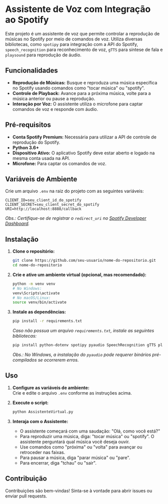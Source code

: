 # Assistente de Voz com Integração ao Spotify

Este projeto é um assistente de voz que permite controlar a reprodução de músicas no Spotify por meio de comandos de voz. Utiliza diversas bibliotecas, como `spotipy` para integração com a API do Spotify, `speech_recognition` para reconhecimento de voz, `gTTS` para síntese de fala e `playsound` para reprodução de áudio.

## Funcionalidades

- **Reprodução de Músicas:** Busque e reproduza uma música específica no Spotify usando comandos como "tocar música" ou "spotify".
- **Controle de Playback:** Avance para a próxima música, volte para a música anterior ou pause a reprodução.
- **Interação por Voz:** O assistente utiliza o microfone para captar comandos de voz e responde com áudio.

## Pré-requisitos

- **Conta Spotify Premium:** Necessária para utilizar a API de controle de reprodução do Spotify.
- **Python 3.6+**
- **Dispositivo Ativo:** O aplicativo Spotify deve estar aberto e logado na mesma conta usada na API.
- **Microfone:** Para captar os comandos de voz.

## Variáveis de Ambiente

Crie um arquivo `.env` na raiz do projeto com as seguintes variáveis:

```
CLIENT_ID=seu_client_id_do_spotify
CLIENT_SECRET=seu_client_secret_do_spotify
URI=http://localhost:8888/callback
```

*Obs.: Certifique-se de registrar o `redirect_uri`  no [Spotify Developer Dashboard](https://developer.spotify.com/dashboard/applications).*

## Instalação

1. **Clone o repositório:**

   ```bash
   git clone https://github.com/seu-usuario/nome-do-repositorio.git
   cd nome-do-repositorio
   ```

2. **Crie e ative um ambiente virtual (opcional, mas recomendado):**

   ```bash
   python -m venv venv
   # No Windows:
   venv\Scripts\activate
   # No macOS/Linux:
   source venv/bin/activate
   ```

3. **Instale as dependências:**

   ```bash
   pip install -r requirements.txt
   ```

   *Caso não possua um arquivo `requirements.txt`, instale as seguintes bibliotecas:*

   ```bash
   pip install python-dotenv spotipy pyaudio SpeechRecognition gTTS playsound
   ```

   *Obs.: No Windows, a instalação do `pyaudio` pode requerer binários pré-compilados se ocorrerem erros.*

## Uso

1. **Configure as variáveis de ambiente:**  
   Crie e edite o arquivo `.env` conforme as instruções acima.

2. **Execute o script:**

   ```bash
   python AssistenteVirtual.py
   ```

3. **Interaja com o Assistente:**  
   - O assistente começará com uma saudação: "Olá, como você está?"  
   - Para reproduzir uma música, diga: "tocar música" ou "spotify". O assistente perguntará qual música você deseja ouvir.  
   - Use comandos como "próxima" ou "volta" para avançar ou retroceder nas faixas.  
   - Para pausar a música, diga "parar música" ou "pare".  
   - Para encerrar, diga "tchau" ou "sair".


## Contribuição

Contribuições são bem-vindas! Sinta-se à vontade para abrir issues ou enviar pull requests.
